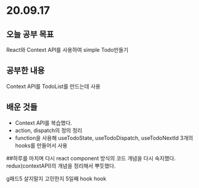 # 20.09.17

## 오늘 공부 목표

React와 Context API를 사용하여 simple Todo만들기

## 공부한 내용
Context API를 TodoList를 만드는데 사용

## 배운 것들
* Context API를 복습했다.
* action, dispatch의 정의 정리
* function을 사용해 useTodoState, useTodoDispatch, useTodoNextId 3개의 hooks를 만들어서 사용

##하루를 마치며
다시 react component 방식의 코드 개념을 다시 숙지했다. redux(contextAPI)의 개념을 정리해서 뿌듯했다.

g패드5 살지말지 고민한지 5일째 hook hook